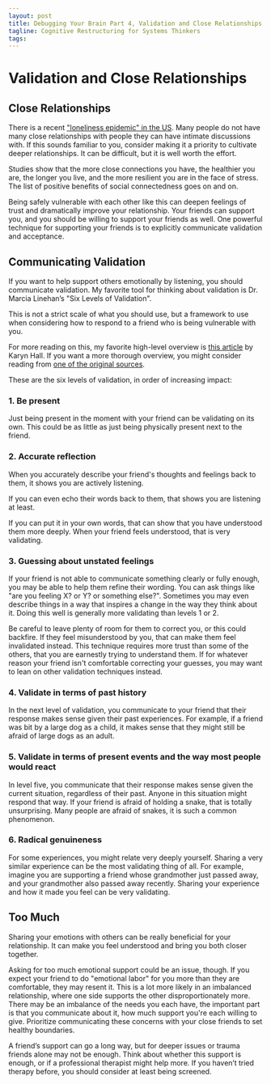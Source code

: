 ```yaml
---
layout: post
title: Debugging Your Brain Part 4, Validation and Close Relationships
tagline: Cognitive Restructuring for Systems Thinkers
tags:
---
```


# Validation and Close Relationships

## Close Relationships

There is a recent ["loneliness epidemic" in the US](https://www.cigna.com/newsroom/news-releases/2018/new-cigna-study-reveals-loneliness-at-epidemic-levels-in-america). Many people do not have many close relationships with people they can have intimate discussions with. If this sounds familiar to you, consider making it a priority to cultivate deeper relationships. It can be difficult, but it is well worth the effort.

Studies show that the more close connections you have, the healthier you are, the longer you live, and the more resilient you are in the face of stress. The list of positive benefits of social connectedness goes on and on.

Being safely vulnerable with each other like this can deepen feelings of trust and dramatically improve your relationship. Your friends can support you, and you should be willing to support your friends as well. One powerful technique for supporting your friends is to explicitly communicate validation and acceptance.

## Communicating Validation

If you want to help support others emotionally by listening, you should communicate validation. My favorite tool for thinking about validation is Dr. Marcia Linehan’s "Six Levels of Validation".

This is not a strict scale of what you should use, but a framework to use when considering how to respond to a friend who is being vulnerable with you.

For more reading on this, my favorite high-level overview is [this article](https://www.psychologytoday.com/us/blog/pieces-mind/201204/understanding-validation-way-communicate-acceptance) by Karyn Hall. If you want a more thorough overview, you might consider reading from [one of the original sources](https://www.researchgate.net/publication/232561580_Validation_and_psychotherapy).

These are the six levels of validation, in order of increasing impact:

### 1. Be present

Just being present in the moment with your friend can be validating on its own. This could be as little as just being physically present next to the friend.

### 2. Accurate reflection

When you accurately describe your friend's thoughts and feelings back to them, it shows you are actively listening.

If you can even echo their words back to them, that shows you are listening at least.

If you can put it in your own words, that can show that you have understood them more deeply. When your friend feels understood, that is very validating.

### 3. Guessing about unstated feelings

If your friend is not able to communicate something clearly or fully enough, you may be able to help them refine their wording. You can ask things like "are you feeling X? or Y? or something else?". Sometimes you may even describe things in a way that inspires a change in the way they think about it. Doing this well is generally more validating than levels 1 or 2.

Be careful to leave plenty of room for them to correct you, or this could backfire. If they feel misunderstood by you, that can make them feel invalidated instead. This technique requires more trust than some of the others, that you are earnestly trying to understand them. If for whatever reason your friend isn't comfortable correcting your guesses, you may want to lean on other validation techniques instead.

### 4. Validate in terms of past history

In the next level of validation, you communicate to your friend that their response makes sense given their past experiences. For example, if a friend was bit by a large dog as a child, it makes sense that they might still be afraid of large dogs as an adult.

### 5. Validate in terms of present events and the way most people would react

In level five, you communicate that their response makes sense given the current situation, regardless of their past. Anyone in this situation might respond that way. If your friend is afraid of holding a snake, that is totally unsurprising. Many people are afraid of snakes, it is such a common phenomenon.

### 6. Radical genuineness

For some experiences, you might relate very deeply yourself. Sharing a very similar experience can be the most validating thing of all. For example, imagine you are supporting a friend whose grandmother just passed away, and your grandmother also passed away recently. Sharing your experience and how it made you feel can be very validating.

## Too Much

Sharing your emotions with others can be really beneficial for your relationship. It can make you feel understood and bring you both closer together.

Asking for too much emotional support could be an issue, though. If you expect your friend to do "emotional labor" for you more than they are comfortable, they may resent it. This is a lot more likely in an imbalanced relationship, where one side supports the other disproportionately more. There may be an imbalance of the needs you each have, the important part is that you communicate about it, how much support you're each willing to give. Prioritize communicating these concerns with your close friends to set healthy boundaries.

A friend’s support can go a long way, but for deeper issues or trauma friends alone may not be enough. Think about whether this support is enough, or if a professional therapist might help more. If you haven’t tried therapy before, you should consider at least being screened.
